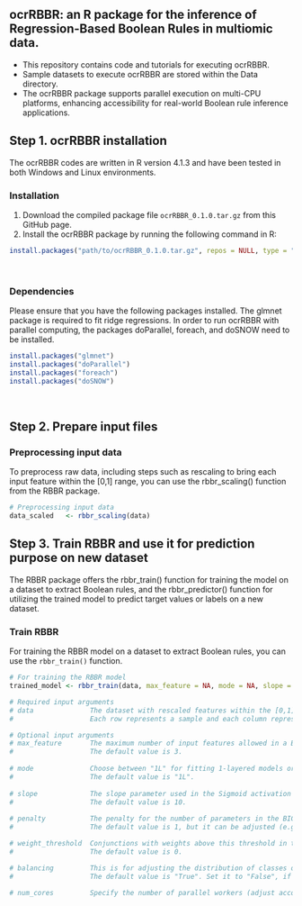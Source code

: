 ## ocrRBBR: an R package for the inference of Regression-Based Boolean Rules in multiomic data.
- This repository contains code and tutorials for executing ocrRBBR.
- Sample datasets to execute ocrRBBR are stored within the Data directory.
- The ocrRBBR package supports parallel execution on multi-CPU platforms, enhancing accessibility for real-world Boolean rule inference applications.

## Step 1. ocrRBBR installation
The ocrRBBR codes are written in R version 4.1.3 and have been tested in both Windows and Linux environments. 

### Installation
1. Download the compiled package file `ocrRBBR_0.1.0.tar.gz` from this GitHub page.
2. Install the ocrRBBR package by running the following command in R:
   
```R
install.packages("path/to/ocrRBBR_0.1.0.tar.gz", repos = NULL, type = "source")
```
<br>

### Dependencies  
Please ensure that you have the following packages installed. The glmnet package is required to fit ridge regressions. In order to run ocrRBBR with parallel computing, the packages doParallel, foreach, and doSNOW need to be installed.

```R
install.packages("glmnet")
install.packages("doParallel")  
install.packages("foreach")
install.packages("doSNOW")
```  

<br>

## Step 2. Prepare input files
### Preprocessing input data
To preprocess raw data, including steps such as rescaling to bring each input feature within the [0,1] range, you can use the rbbr_scaling() function from the RBBR package.

```R
# Preprocessing input data
data_scaled   <- rbbr_scaling(data)
```

## Step 3. Train RBBR and use it for prediction purpose on new dataset
The RBBR package offers the rbbr_train() function for training the model on a dataset to extract Boolean rules, and the rbbr_predictor() function for utilizing the trained model to predict target values or labels on a new dataset.

### Train RBBR
For training the RBBR model on a dataset to extract Boolean rules, you can use the `rbbr_train()` function.

```R
# For training the RBBR model
trained_model <- rbbr_train(data, max_feature = NA, mode = NA, slope = NA, penalty = NA, weight_threshold = NA, balancing = NA, num_cores = NA)
```

```bash
# Required input arguments
# data              The dataset with rescaled features within the [0,1] interval.
#                   Each row represents a sample and each column represents a feature. The target variable (class) should be in the last column.  

# Optional input arguments  
# max_feature       The maximum number of input features allowed in a Boolean rule.
#                   The default value is 3.
 
# mode              Choose between "1L" for fitting 1-layered models or "2L" for fitting 2-layered models.
#                   The default value is "1L".
 
# slope             The slope parameter used in the Sigmoid activation function.
#                   The default value is 10.
 
# penalty           The penalty for the number of parameters in the BIC function.
#                   The default value is 1, but it can be adjusted (e.g., to 10) to favor simpler Boolean rules with fewer features.

# weight_threshold  Conjunctions with weights above this threshold in the fitted ridge regression models will be printed as active conjunctions in the output.
#                   The default value is 0.

# balancing         This is for adjusting the distribution of classes or categories within a dataset to ensure that each class is adequately represented.
#                   The default value is "True". Set it to "False", if you don't need to perform the data balancing.

# num_cores         Specify the number of parallel workers (adjust according to your system)
```
